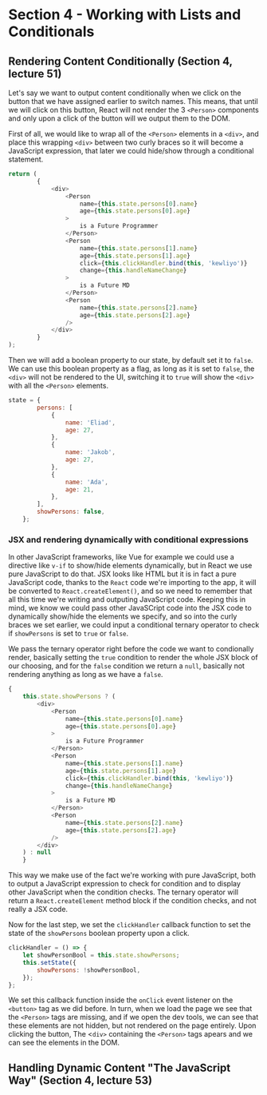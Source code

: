 # Section 4 - Working with Lists and Conditionals 

## Rendering Content Conditionally (Section 4, lecture 51)

Let's say we want to output content conditionally when we click on the button that we have assigned earlier to switch names. This means, that until we will click on this button, React will not render the 3 `<Person>` components and only upon a click of the button will we output them to the DOM.

First of all, we would like to wrap all of the `<Person>` elements in a `<div>`, and place this wrapping `<div>` between two curly braces so it will become a JavaScript expression, that later we could hide/show through a conditional statement.

```js
return (
        {
            <div>
                <Person
                    name={this.state.persons[0].name}
                    age={this.state.persons[0].age}
                >
                    is a Future Programmer
                </Person>
                <Person
                    name={this.state.persons[1].name}
                    age={this.state.persons[1].age}
                    click={this.clickHandler.bind(this, 'kewliyo')}
                    change={this.handleNameChange}
                >
                    is a Future MD
                </Person>
                <Person
                    name={this.state.persons[2].name}
                    age={this.state.persons[2].age}
                />
            </div>
        }
);
```

Then we will add a boolean property to our state, by default set it to `false`. We can use this boolean property as a flag, as long as it is set to `false`, the `<div>` will not be rendered to the UI, switching it to `true` will show the `<div>` with all the `<Person>` elements.

```js
state = {
		persons: [
			{
				name: 'Eliad',
				age: 27,
			},
			{
				name: 'Jakob',
				age: 27,
			},
			{
				name: 'Ada',
				age: 21,
			},
		],
		showPersons: false,
	};
```

### JSX and rendering dynamically with conditional expressions

In other JavaScript frameworks, like Vue for example we could use a directive like `v-if` to show/hide elements dynamically, but in React we use pure JavaScript to do that. JSX looks like HTML but it is in fact a pure JavaScript code, thanks to the `React` code we're importing to the app, it will be converted to `React.createElement()`, and so we need to remember that all this time we're writing and outputing JavaScript code. Keeping this in mind, we know we could pass other JavaSCript code into the JSX code to dynamically show/hide the elements we specify, and so into the curly braces we set earlier, we could input a conditional ternary operator to check if `showPersons` is set to `true` or `false`.

We pass the ternary operator right before the code we want to condionally render, basically setting the `true` condition to render the whole JSX block of our choosing, and for the `false` condition we return a `null`, basically not rendering anything as long as we have a `false`.

```js
{
    this.state.showPersons ? (
        <div>
            <Person
                name={this.state.persons[0].name}
                age={this.state.persons[0].age}
            >
                is a Future Programmer
            </Person>
            <Person
                name={this.state.persons[1].name}
                age={this.state.persons[1].age}
                click={this.clickHandler.bind(this, 'kewliyo')}
                change={this.handleNameChange}
            >
                is a Future MD
            </Person>
            <Person
                name={this.state.persons[2].name}
                age={this.state.persons[2].age}
            />
        </div>
    ) : null
    }
```

This way we make use of the fact we're working with pure JavaScript, both to output a JavaScript expression to check for condition and to display other JavaScript when the condition checks. The ternary operator will return a `React.createElement` method block if the condition checks, and not really a JSX code.

Now for the last step, we set the `clickHandler` callback function to set the state of the `showPersons` boolean property upon a click.

```js
clickHandler = () => {
    let showPersonBool = this.state.showPersons;
    this.setState({
        showPersons: !showPersonBool,
    });
};
```

We set this callback function inside the `onClick` event listener on the `<button>` tag as we did before. In turn, when we load the page we see that the `<Person>` tags are missing, and if we open the dev tools, we can see that these elements are not hidden, but not rendered on the page entirely. Upon clicking the button, The <`div>` containing the `<Person>` tags apears and we can see the elements in the DOM.

## Handling Dynamic Content "The JavaScript Way" (Section 4, lecture 53)

